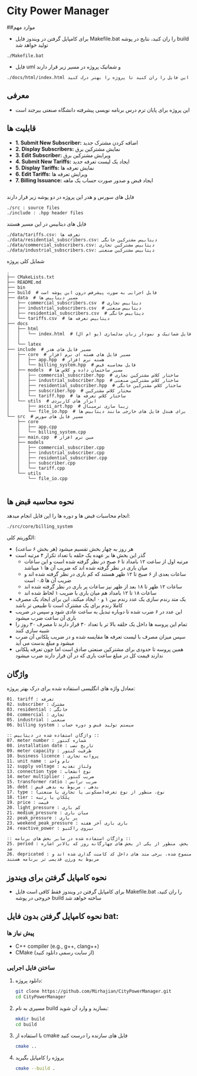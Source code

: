 # City Power Manager
##موارد مهم
- برای کامپایل گرفتن در ویندوز فایل Makefile.bat را ران کنید، نتایج در پوشه build تولید خواهد شد
```
./Makefile.bat
```
- فایل uml و شماتیک پروژه در مسیر زیر قرار دارند

```
./docs/html/index.html این فایل را ران کنید تا پروژه را بهتر درک کنید
```
## معرفی
- این پروژه برای پایان ترم درس برنامه نویسی پیشرفته دانشگاه صنعتی بیرجند است

## قابلیت ها
- **1. Submit New Subscriber:** اضافه کردن مشترک جدید
- **2. Display Subscribers:** نمایش مشترکین برق
- **3. Edit Subscriber:** ویرایش مشترکین برق
- **4. Submit New Tariffs:** ایجاد یک لیست تعرفه جدید
- **5. Display Tariffs:** نمایش تعرفه ها
- **6. Edit Tariffs:** ویرایش تعرفه ها
- **7. Billing Issuance:** ایجاد قبض و صدور صورت حساب یک ماهه

```
```
فایل های سورس و هدر این پروژه در دو پوشه زیر قرار دارند
‍‍‍
```
./src : source files
./include : .hpp header files
```
فایل های دیتابیس در این مسیر هستند
‍‍‍
```
./data/tariffs.csv: تعرفه ها
./data/residential_subscribers.csv: دیتابیس مشترکین خانگی
./data/commercial_subscribers.csv: دیتابیس مشترکین تجاری
./data/industrial_subscribers.csv: دیتابیس مشترکین صنعتی
```
شمایل کلی پروژه

```
.
├── CMakeLists.txt
├── README.md
├── bin
├── build  # فایل اجرایی به صورت پیشرفض درون این پوشه است
├── data  # مسیر دیتابیس ها
│   ├── commercial_subscribers.csv  # دیتابیس تجاری
│   ├── industrial_subscribers.csv  # دیتابیس صنعتی
│   ├── residential_subscribers.csv  # دیتابیس خانگی
│   └── tariffs.csv  # دیتابیس تعرفه ها
├── docs
│   ├── html
│   │   └── index.html  # فایل شماتیک و نمودار زبان مدلسازی (یو ام ال)
│   │
│   └── latex
├── include  # مسیر فایل های هدر
│   ├── core  # مسیر فایل های هسته ای نرم افزار
│   │   ├── app.hpp  # هسته نرم افزار
│   │   └── billing_system.hpp  # فایل محاسبه قبض
│   ├── models  # مسیر ساختمان داده و کلاس ها
│   │   ├── commercial_subscriber.hpp  # ساختار کلاس مشترکین تجاری
│   │   ├── industrial_subscriber.hpp  # ساختار کلاس مشترکین صنعتی
│   │   ├── residential_subscriber.hpp  # ساختار کلاس مشترکین خانگی
│   │   ├── subscriber.hpp  # سختار کلاس مشترکین
│   │   └── tariff.hpp  # ساختار کلاس تعرفه ها
│   └── utils  # ابزار های کاربردی
│       ├── ascii_art.hpp  # زیبا سازی ترمینال
│       └── file_io.hpp  # برای هندل فایل های خارجی مانند دیتابیس ها
└── src  # مسیر فایل های سورس
    ├── core
    │   ├── app.cpp
    │   └── billing_system.cpp
    ├── main.cpp  # مین نرم افزار
    ├── models
    │   ├── commercial_subscriber.cpp
    │   ├── industrial_subscriber.cpp
    │   ├── residential_subscriber.cpp
    │   ├── subscriber.cpp
    │   └── tariff.cpp
    └── utils
        └── file_io.cpp


```

## نحوه محاسبه قبض ها
انجام محاسبات قبض ها و دوره ها را این فایل انجام میدهد:
```
./src/core/billing_system
```
الگوریتم کلی:
- هر روز به چهار بخش تقسیم میشود (هر بخش ۶ ساعت)
- گذر این بخش ها بر عهده یک حلقه با تعداد تکرار ۴ مرتبه است
    - مرتبه اول از ساعت ۱۲ بامداد تا ۶ صبح در نظر گرفته شده است و این ساعات میان باری در نظر گرفته شده اند که ضریب آن ها ۱ میباشد
    - ساعات بعدی از ۶ صبح تا ۱۲ ظهر هستند که کم باری در نظر گرفته شده اند و ضریب آن ها ۰.۵ است
    - ساعات ۱۲ ظهر تا ۱۸ بعد از ظهر نیز ساعات پر باری در نظر گرفته شده اند
    - ساعات ۱۸ تا ۱۲ بامداد هم میان باری با ضریب ۱ لحاظ شده اند
- یک متد رندم سازی یک عدد رندم بین ۱ و ۰ ایجاد میکند، این برای ایجاد یک مصرف کاملا رندم برای یک مشترک است تا طبیعی تر باشد
- این عدد در ۶ ضرب شده تا دوباره تبدیل به ساعت عادی شود و سپس در ضریب باری آن ساعت ضرب میشود
- تمام این پروسه ها داخل یک حلقه بالا تر با تعداد ۳۰ قرار دارند تا مصرف ۳۰ روز را شبیه سازی کنند
- سپس میزان مصرف با لیست تعرفه ها مقایسه شده و در ضریب پلکانی آن ضرب میشود و مبلغ بدست می آید
-  همین پروسه تا حدودی برای مشترکین صنعتی صادق است اما چون تعرفه پلکانی ندارند 
قیمت کل در مبلغ ساعت باری که در آن قرار دارند ضرب میشود

## واژگان
معادل واژه های انگلیسی استفاده شده برای درک بهتر پروژه:
```
01. tariff : تعرفه
02. subscriber : مشترک
03. residential : خانگی
04. commercial : تجاری
05. industrial : صنعتی
06. billing system : سیستم تولید قبض و دوره حساب

:: واژگان استفاده شده در دیتابیس ::
07. meter number : شماره کنتور
08. installation date :‌ تاریخ نصب
09. meter capacity : ظرفیت کنتور
10. business licence : پروانه تجاری
11. unit name : نام واحد
12. supply voltage : ولتاژ تغذیه
13. connection type : نوع انشعاب
14. meter multiplier : ضریب کنتور
15. transformer ratio : ضریب ترانس
16. debt : بدهی ، مربوط به بدهی قبض
17. type : نوع، منظور از نوع تعرفه(مسکونی یا تجاری یا صنعتی)
18. tier : پلکان یا رتبه
19. price : قیمت
20. light_pressure : کم باری
21. medium_pressure : میان باری
22. peak_pressure : پر باری
23. weekend_peak_pressure : باری باری آخر هفته
24. reactive_power : نیروی راکتیو

:: واژگان استفاده شده در سایر بخش های برنامه ::
25. period : بخش، منظور از یکی از بخش های چهارگانه روز که بالاتر اشاره شد
26. depricated : منسوخ شده، برخی متد های داخل کد کامنت گذاری شده اند و مربوط به ورژن قدیمی تر برنامه هستند
```
## نحوه کامپایل گرفتن برای ویندوز
- برای کامپایل گرفتن در ویندوز فقط کافی است فایل Makefile.bat را ران کنید، خروجی در پوشه build ساخته خواهد شد

## نحوه کامپایل گرفتن بدون فایل bat:

### پیش نیاز ها

- C++ compiler (e.g., g++, clang++)
- CMake (از سایت رسمی دانلود کنید)

### ساختن فایل اجرایی

1. دانلود پروژه:
    ```sh
    git clone https://github.com/Mirhajian/CityPowerManager.git
    cd CityPowerManager
    ```

3. مسیری به نام build بسازید و وارد آن شوید:

    ```sh
    mkdir build
    cd build
    ```

3. با استفاده از cmake فایل های سازنده را درست کنید

    ```sh
    cmake ..
    ```

4. پروژه را کامپایل بگیرید

    ```sh
    cmake --build .
    ```

